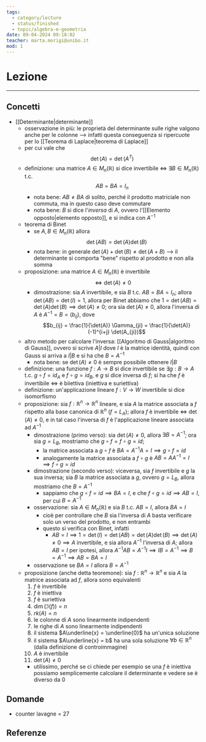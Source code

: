 ```yaml
---
tags:
  - category/lecture
  - status/finished
  - topic/algebra-e-geometria
date: 09-04-2024 09:18:02
teacher: marta.morigi@unibo.it
mod: 1
---
```

# Lezione
---
## Concetti
- [[Determinante|determinante]]
	- osservazione in più: le proprietà del determinante sulle righe valgono anche per le colonne --> infatti questa conseguenza si ripercuote per lo [[Teorema di Laplace|teorema di Laplace]]
	- per cui vale che $$\det(A) = \det(A^{T})$$
	- definizione: una matrice $A \in M_{n}(\mathbb{R})$ si dice invertibile $\iff$ $\exists B \in M_{n}(\mathbb{R})$ t.c. $$AB = BA = I_{n}$$
		- nota bene: $AB \neq BA$ di solito, perché il prodotto matriciale non commuta, ma in questo caso deve commutare
		- nota bene: $B$ si dice l'_inversa_ di $A$, ovvero l'[[Elemento opposto|elemento opposto]], e si indica con $A^{-1}$
	- teorema di Binet
		- se $A, B \in M_{n}(\mathbb{R})$ allora $$\det(AB) = \det(A)\det(B)$$
		- nota bene: in generale $\det(A) + \det(B) \neq \det(A + B)$ --> il determinante si comporta "bene" rispetto al prodotto e non alla somma
	- proposizione: una matrice $A \in M_{n}(\mathbb{R})$ è invertibile $$\iff \det(A) \neq 0$$
		- dimostrazione: sia $A$ invertibile, e sia $B$ t.c. $AB = BA = I_{n}$; allora $\det(AB) = \det(I) = 1$, allora per Binet abbiamo che $1=\det(AB)=\det(A)\det(B) \implies \det(A) \neq 0$; ora sia $\det(A) \neq 0$, allora l'inversa di $A$ è $A^{-1} = B = (b_{ij})$, dove $$b_{ij} = \frac{1}{\det(A)} \Gamma_{ji} = \frac{1}{\det(A)} (-1)^{i+j} \det(A_{ji})$$
	- altro metodo per calcolare l'inversa: [[Algoritmo di Gauss|algoritmo di Gauss]], ovvero si scrive $A|I$ dove $I$ è la matrice identità, quindi con Gauss si arriva a $I|B$ e si ha che $B=A^{-1}$
		- nota bene: se $\det(A) \neq 0$ è sempre possibile ottenere $I|B$
	- definizione: una funzione $f: A \to B$ si dice invertibile se $\exists g: B \to A$ t.c. $g \circ f = id_{A}$ e $f \circ g = id_{B}$, e $g$ si dice inversa di $f$; si ha che $f$ è invertibile $\iff$ è biiettiva (iniettiva e suriettiva)
	- definizione: un'applicazione lineare $f: V \to W$ invertibile si dice isomorfismo
	- proposizione: sia $f: \mathbb{R}^{n} \to \mathbb{R}^{n}$ lineare, e sia $A$ la matrice associata a $f$ rispetto alla base canonica di $\mathbb{R}^{n}$ ($f = L_{A}$); allora $f$ è invertibile $\iff$ $\det(A) \neq 0$, e in tal caso l'inversa di $f$ è l'applicazione lineare associata ad $A^{-1}$
		- dimostrazione (primo verso): sia $\det(A) \neq 0$, allora $\exists B=A^{-1}$; ora sia $g = L_{B}$, mostriamo che $g \circ f = f \circ g = id$;
			- la matrice associata a $g \circ f$ è $BA = A^{-1}A = I \implies g \circ f = id$
			- analogamente la matrice associata a $f \circ g$ è $AB = AA^{-1} = I \implies f \circ g = id$
		- dimostrazione (secondo verso): viceversa, sia $f$ invertibile e $g$ la sua inversa; sia $B$ la matrice associata a $g$, ovvero $g = L_{B}$, allora mostriamo che $B = A^{-1}$
			- sappiamo che $g \circ f = id \implies BA = I$, e che $f \circ g = id \implies AB = I$, per cui $B = A^{-1}$
		- osservazione: sia $A \in M_{n}(\mathbb{R})$ e sia $B$ t.c. $AB = I$, allora $BA = I$
			- cioè per controllare che $B$ sia l'inversa di $A$ basta verificare solo un verso del prodotto, e non entrambi
			- questo si verifica con Binet, infatti
				- $AB = I \implies 1 = \det(I) = \det(AB) = \det(A)\det(B) \implies \det(A) \neq 0 \implies A$ invertibile, e sia allora $A^{-1}$ l'inversa di $A$; allora $AB=I$ per ipotesi, allora $A^{-1}AB = A^{-1}I \implies IB = A^{-1} \implies B=A^{-1} \implies AB=BA=I$
		- osservazione se $BA=I$ allora $B = A^{-1}$
	- proposizione (anche detta teoremone): sia $f: \mathbb{R}^{n} \to \mathbb{R}^{n}$ e sia $A$ la matrice associata ad $f$, allora sono equivalenti
		1. $f$ è invertibile
		2. $f$ è iniettiva
		3. $f$ è suriettiva
		4. $\dim(\Im(f)) = n$
		5. $rk(A) = n$
		6. le colonne di $A$ sono linearmente indipendenti
		7. le righe di $A$ sono linearmente indipendenti
		8. il sistema $A\underline{x} = \underline{0}$ ha un'unica soluzione
		9. il sistema $A\underline{x} = b$ ha una sola soluzione $\forall b \in \mathbb{R}^{n}$ (dalla definizione di controimmagine)
		10. $A$ è invertibile
		11. $\det(A) \neq 0$
		- utilissimo, perché se ci chiede per esempio se una $f$ è iniettiva possiamo semplicemente calcolare il determinante e vedere se è diverso da 0

## Domande
- counter lavagne = 27

## Referenze

